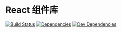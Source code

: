 # React 组件库

[![Build Status](https://travis-ci.org/fengzhongye/jzkit.svg?branch=master)](https://travis-ci.org/fengzhongye/jzkit)
[![Dependencies](https://img.shields.io/david/DimitriMikadze/create-react-library.svg)]()
[![Dev Dependencies](https://img.shields.io/david/dev/DimitriMikadze/create-react-library.svg)]()
